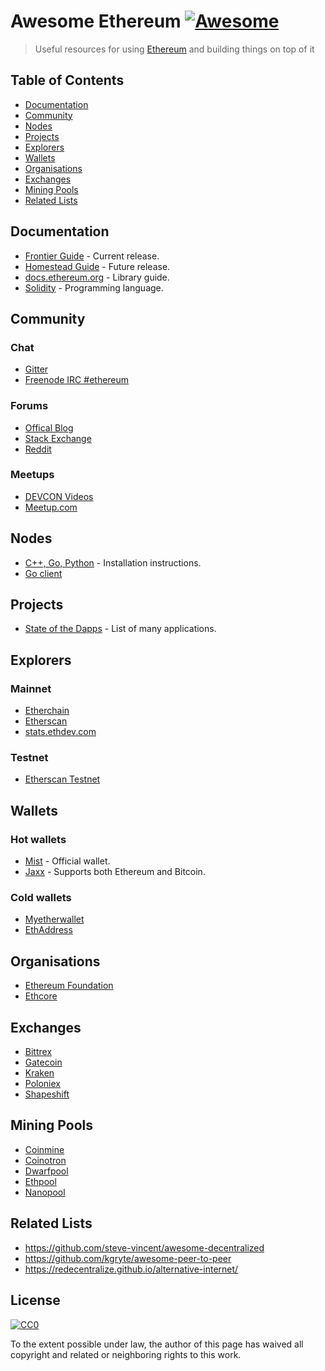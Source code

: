 # Awesome Ethereum [![Awesome](https://cdn.rawgit.com/sindresorhus/awesome/d7305f38d29fed78fa85652e3a63e154dd8e8829/media/badge.svg)](https://github.com/sindresorhus/awesome)

> Useful resources for using [Ethereum](https://www.ethereum.org/) and building things on top of it

## Table of Contents

* [Documentation](#documentation)
* [Community](#community)
* [Nodes](#nodes)
* [Projects](#projects)
* [Explorers](#explorers)
* [Wallets](#wallets)
* [Organisations](#organisations)
* [Exchanges](#exchanges)
* [Mining Pools](#mining-pools)
* [Related Lists](#related-lists)

## Documentation

* [Frontier Guide](https://ethereum.gitbooks.io/frontier-guide/content/) - Current release.
* [Homestead Guide](https://ethereum-homestead.readthedocs.org/en/latest/) - Future release.
* [docs.ethereum.org](https://docs.ethereum.org/) - Library guide.
* [Solidity](http://solidity.readthedocs.org/) - Programming language.

## Community

### Chat

* [Gitter](https://gitter.im/ethereum/)
* [Freenode IRC #ethereum](irc://irc.freenode.net/ethereum)

### Forums

* [Offical Blog](https://blog.ethereum.org/)
* [Stack Exchange](https://ethereum.stackexchange.com/)
* [Reddit](https://www.reddit.com/r/ethereum)

### Meetups

* [DEVCON Videos](http://www.youtube.com/ethereumproject)
* [Meetup.com](http://ethereum.meetup.com/)

## Nodes

* [C++, Go, Python](https://www.ethereum.org/cli) - Installation instructions.
* [Go client](https://github.com/ethereum/go-ethereum/wiki/Building-Ethereum)

## Projects

* [State of the Dapps](http://dapps.ethercasts.com/) - List of many applications.

## Explorers

### Mainnet

* [Etherchain](https://www.etherchain.org/)
* [Etherscan](http://etherscan.io/)
* [stats.ethdev.com](http://stats.ethdev.com/)

### Testnet

* [Etherscan Testnet](http://testnet.etherscan.io/)

## Wallets

### Hot wallets

* [Mist](https://github.com/ethereum/mist) - Official wallet.
* [Jaxx](http://jaxx.io/) - Supports both Ethereum and Bitcoin.

### Cold wallets

* [Myetherwallet](http://myetherwallet.com/)
* [EthAddress](https://github.com/ryepdx/ethaddress.org)

## Organisations

* [Ethereum Foundation](https://www.ethereum.org/foundation)
* [Ethcore](https://ethcore.io/)

## Exchanges

* [Bittrex](https://bittrex.com/)
* [Gatecoin](https://gatecoin.com/)
* [Kraken](https://kraken.com/)
* [Poloniex](https://poloniex.com/)
* [Shapeshift](https://shapeshift.io/)

## Mining Pools

* [Coinmine](https://www2.coinmine.pl/)
* [Coinotron](https://www.coinotron.com/app?action=home)
* [Dwarfpool](http://dwarfpool.com/)
* [Ethpool](http://ethpool.org/)
* [Nanopool](http://nanopool.org/)

## Related Lists

* https://github.com/steve-vincent/awesome-decentralized
* https://github.com/kgryte/awesome-peer-to-peer
* https://redecentralize.github.io/alternative-internet/

## License

[![CC0](https://i.creativecommons.org/p/zero/1.0/88x31.png)](https://creativecommons.org/publicdomain/zero/1.0/)

To the extent possible under law, the author of this page has waived all copyright and related or neighboring rights to this work.

